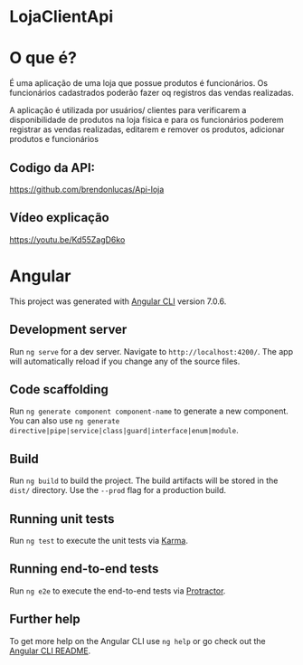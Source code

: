 # LojaClientApi
<h1>  O que é? </h1>
<p> É uma aplicação de uma loja que possue produtos é funcionários. Os funcionários cadastrados poderão fazer oq registros das vendas realizadas. </p>
<p>  A aplicação é utilizada por usuários/ clientes para verificarem a disponibilidade de produtos na loja física e para os funcionários poderem registrar as vendas realizadas, editarem e remover os produtos, adicionar produtos e funcionários 
</p>



<h2> Codigo da API: </h2>

<a href="https://github.com/brendonlucas/Api-loja" >https://github.com/brendonlucas/Api-loja <a/>

<h2> Vídeo explicação  </h2>
<a href="https://youtu.be/Kd55ZagD6ko" > https://youtu.be/Kd55ZagD6ko </a>

<h1> Angular </h1>

This project was generated with [Angular CLI](https://github.com/angular/angular-cli) version 7.0.6.

## Development server

Run `ng serve` for a dev server. Navigate to `http://localhost:4200/`. The app will automatically reload if you change any of the source files.

## Code scaffolding

Run `ng generate component component-name` to generate a new component. You can also use `ng generate directive|pipe|service|class|guard|interface|enum|module`.

## Build

Run `ng build` to build the project. The build artifacts will be stored in the `dist/` directory. Use the `--prod` flag for a production build.

## Running unit tests

Run `ng test` to execute the unit tests via [Karma](https://karma-runner.github.io).

## Running end-to-end tests

Run `ng e2e` to execute the end-to-end tests via [Protractor](http://www.protractortest.org/).

## Further help

To get more help on the Angular CLI use `ng help` or go check out the [Angular CLI README](https://github.com/angular/angular-cli/blob/master/README.md).
